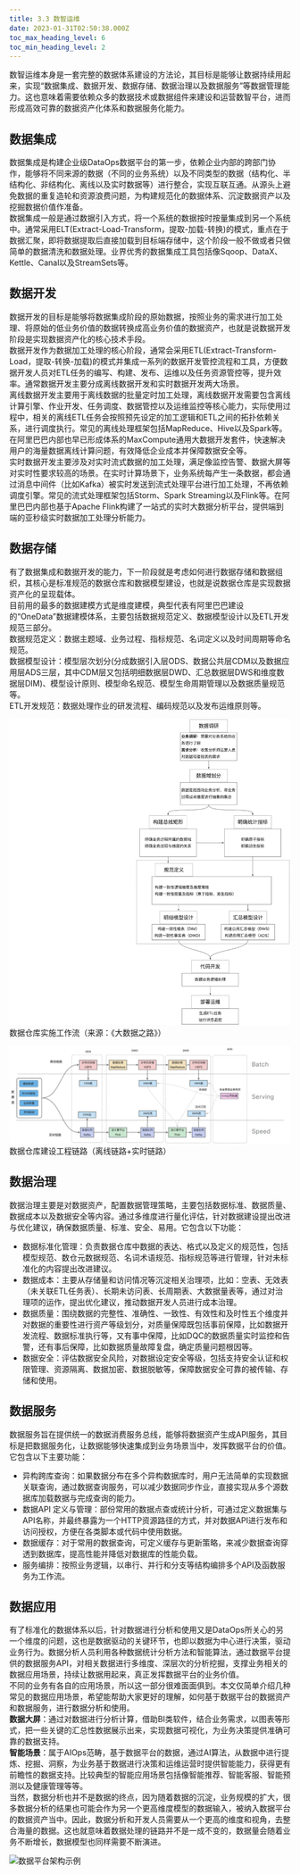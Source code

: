 ```yaml
---
title: 3.3 数智运维
date: 2023-01-31T02:50:38.000Z
toc_max_heading_level: 6
toc_min_heading_level: 2
---
```



数智运维本身是一套完整的数据体系建设的方法论，其目标是能够让数据持续用起来，实现“数据集成、数据开发、数据存储、数据治理以及数据服务”等数据管理能力。这也意味着需要依赖众多的数据技术或数据组件来建设和运营数智平台，进而形成高效可靠的数据资产化体系和数据服务化能力。
<a name="K0j6J"></a>

## 数据集成
数据集成是构建企业级DataOps数据平台的第一步，依赖企业内部的跨部门协作，能够将不同来源的数据（不同的业务系统）以及不同类型的数据（结构化、半结构化、非结构化、离线以及实时数据等）进行整合，实现互联互通。从源头上避免数据的重复造轮和资源浪费问题，为构建规范化的数据体系、沉淀数据资产以及挖掘数据价值作准备。<br />数据集成一般是通过数据引入方式，将一个系统的数据按时按量集成到另一个系统中。通常采用ELT(Extract-Load-Transform，提取-加载-转换)的模式，重点在于数据汇聚，即将数据提取后直接加载到目标端存储中，这个阶段一般不做或者只做简单的数据清洗和数据处理。业界优秀的数据集成工具包括像Sqoop、DataX、Kettle、Canal以及StreamSets等。
<a name="X6zT5"></a>

## 数据开发
数据开发的目标是能够将数据集成阶段的原始数据，按照业务的需求进行加工处理、将原始的低业务价值的数据转换成高业务价值的数据资产，也就是说数据开发阶段是实现数据资产化的核心技术手段。<br />数据开发作为数据加工处理的核心阶段，通常会采用ETL(Extract-Transform-Load，提取-转换-加载)的模式并集成一系列的数据开发管控流程和工具，方便数据开发人员对ETL任务的编写、构建、发布、运维以及任务资源管控等，提升效率。通常数据开发主要分成离线数据开发和实时数据开发两大场景。<br />离线数据开发主要用于离线数据的批量定时加工处理，离线数据开发需要包含离线计算引擎、作业开发、任务调度、数据管控以及运维监控等核心能力，实际使用过程中，相关的离线ETL任务会按照预先设定的加工逻辑和ETL之间的拓扑依赖关系，进行调度执行。常见的离线处理框架包括MapReduce、Hive以及Spark等。在阿里巴巴内部也早已形成体系的MaxCompute通用大数据开发套件，快速解决用户的海量数据离线计算问题，有效降低企业成本并保障数据安全等。<br />实时数据开发主要涉及对实时流式数据的加工处理，满足像监控告警、数据大屏等对实时性要求较高的场景。在实时计算场景下，业务系统每产生一条数据，都会通过消息中间件（比如Kafka）被实时发送到流式处理平台进行加工处理，不再依赖调度引擎。常见的流式处理框架包括Storm、Spark Streaming以及Flink等。在阿里巴巴内部也基于Apache Flink构建了一站式的实时大数据分析平台，提供端到端的亚秒级实时数据加工处理分析能力。
<a name="CwVtt"></a>

## 数据存储
有了数据集成和数据开发的能力，下一阶段就是考虑如何进行数据存储和数据组织，其核心是标准规范的数据仓库和数据模型建设，也就是说数据仓库是实现数据资产化的呈现载体。<br />目前用的最多的数据建模方式是维度建模，典型代表有阿里巴巴建设的“OneData”数据建模体系，主要包括数据规范定义、数据模型设计以及ETL开发规范三部分。<br />数据规范定义：数据主题域、业务过程、指标规范、名词定义以及时间周期等命名规范。<br />数据模型设计：模型层次划分(分成数据引入层ODS、数据公共层CDM以及数据应用层ADS三层，其中CDM层又包括明细数据层DWD、汇总数据层DWS和维度数据层DIM)、模型设计原则、模型命名规范、模型生命周期管理以及数据质量规范等。<br />ETL开发规范：数据处理作业的研发流程、编码规范以及发布运维原则等。

![](./pictures/1673273821491-997ab2cf-9b88-4f34-8330-fb8045f3e640.jpeg.png)<br />数据仓库实施工作流（来源：《大数据之路》）

![](./pictures/1673343267505-b3a4611f-f424-4151-9f90-c075aaaa20cb.jpeg.png)<br />数据仓库建设工程链路（离线链路+实时链路）
<a name="O4w9e"></a>

## 数据治理
数据治理主要是对数据资产，配置数据管理策略，主要包括数据标准、数据质量、数据成本以及数据安全等内容。通过多维度进行量化评估，针对数据建设提出改进与优化建议，确保数据质量、标准、安全、易用。它包含以下功能：

- 数据标准化管理：负责数据仓库中数据的表达、格式以及定义的规范性，包括模型规范、数仓元数据规范、名词术语规范、指标规范等进行管理，针对未标准化的内容提出改进建议。
- 数据成本：主要从存储量和访问情况等沉淀相关治理项，比如：空表、无效表（未关联ETL任务表）、长期未访问表、长周期表、大数据量表等，通过对治理项的运作，提出优化建议，推动数据开发人员进行成本治理。
- 数据质量：围绕数据的完整性、准确性、一致性、有效性和及时性五个维度并对数据的重要性进行资产等级划分，对质量保障既包括事前保障，比如数据开发流程、数据标准执行等，又有事中保障，比如DQC的数据质量实时监控和告警，还有事后保障，比如数据质量故障复盘，确定质量问题根因等。
- 数据安全：评估数据安全风险，对数据设定安全等级，包括支持安全认证和权限管理、资源隔离、数据加密、数据脱敏等，保障数据安全可靠的被传输、存储和使用。
<a name="O9oy8"></a>

## 数据服务
数据服务旨在提供统一的数据消费服务总线，能够将数据资产生成API服务，其目标是把数据服务化，让数据能够快速集成到业务场景当中，发挥数据平台的价值。它包含以下主要功能：

- 异构跨库查询：如果数据分布在多个异构数据库时，用户无法简单的实现数据关联查询，通过数据查询服务，可以减少数据同步作业，直接实现从多个源数据库加载数据与完成查询的能力。
- 数据API 定义与管理：部份常用的数据点查或统计分析，可通过定义数据集与API名称，并最终暴露为一个HTTP资源路径的方式，并对数据API进行发布和访问授权，方便在各类脚本或代码中使用数据。
- 数据缓存：对于常用的数据查询，可定义缓存与更新策略，来减少数据查询穿透到数据库，提高性能并降低对数据库的性能负载。
- 服务编排：按照业务逻辑，以串行、并行和分支等结构编排多个API及函数服务为工作流。
<a name="oS3Th"></a>

## 数据应用
有了标准化的数据体系以后，针对数据进行分析和使用又是DataOps所关心的另一个维度的问题，这也是数据驱动的关键环节，也即以数据为中心进行决策，驱动业务行为。数据分析人员利用各种数据统计分析方法和智能算法，通过数据平台提供的数据服务API，对相关数据进行多维度、深层次的分析挖掘，支撑业务相关的数据应用场景，持续让数据用起来，真正发挥数据平台的业务价值。<br />不同的业务有各自的应用场景，所以这一部分很难面面俱到。本文仅简单介绍几种常见的数据应用场景，希望能帮助大家更好的理解，如何基于数据平台的数据资产和数据服务，进行数据分析和使用。<br />**数据大屏**：通过对数据进行分析计算，借助BI类软件，结合业务需求，以图表等形式，把一些关键的汇总性数据展示出来，实现数据可视化，为业务决策提供准确可靠的数据支持。<br />**智能场景**：属于AIOps范畴，基于数据平台的数据，通过AI算法，从数据中进行提炼、挖掘、洞察，为业务基于数据进行决策和运维运营时提供智能能力，获得更有前瞻性的数据支持。比较典型的智能应用场景包括像智能推荐、智能客服、智能预测以及健康管理等等。<br />当然，数据分析也并不是数据的终点，因为随着数据的沉淀，业务规模的扩大，很多数据分析的结果也可能会作为另一个更高维度模型的数据输入，被纳入数据平台的数据资产当中。因此，数据分析和开发人员需要从一个更高的维度和视角，去整合海量的数据。这也就意味着数据处理的链路并不是一成不变的，数据量会随着业务不断增长，数据模型也同样需要不断演进。

![数据平台架构示例](https://cdn.nlark.com/yuque/0/2023/png/703896/1673901865728-6fe2c7ea-463f-4d18-8a49-425f7c147e62.png#averageHue=%23d5b796&clientId=ue603f4dd-b507-4&from=paste&height=442&id=u85c8227b&originHeight=884&originWidth=1692&originalType=binary&ratio=1&rotation=0&showTitle=true&size=167995&status=done&style=none&taskId=u52094f63-de60-494a-be00-af71ae3ae8a&title=%E6%95%B0%E6%8D%AE%E5%B9%B3%E5%8F%B0%E6%9E%B6%E6%9E%84%E7%A4%BA%E4%BE%8B&width=846 "数据平台架构示例")

<a name="UX1VB"></a>

## 
<a name="X59GT"></a>

## 



